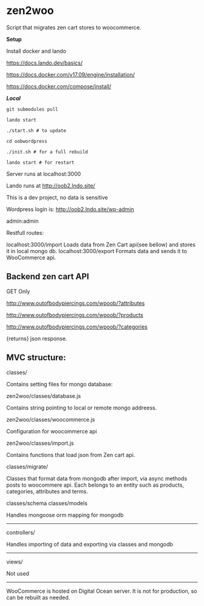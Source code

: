 # zen2woo
Script that migrates zen cart stores to woocommerce.

**Setup**

Install docker and lando

https://docs.lando.dev/basics/

https://docs.docker.com/v17.09/engine/installation/

https://docs.docker.com/compose/install/

***Local***

`git submodules pull`

 `lando start`

 `./start.sh # to update`

`cd oobwordpress`

 `./init.sh # for a full rebuild`

 `lando start # for restart`

Server runs at localhost:3000

Lando runs at http://oob2.lndo.site/

This is a dev project, no data is sensitive

Wordpress login is: http://oob2.lndo.site/wp-admin

admin:admin


Restfull routes:

localhost:3000/import
Loads data from Zen Cart api(see bellow) and stores it in local mongo db.
localhost:3000/export
Formats data and sends it to WooCommerce api.

## Backend zen cart API

GET Only

http://www.outofbodypiercings.com/wpoob/?attributes

http://www.outofbodypiercings.com/wpoob/?products

http://www.outofbodypiercings.com/wpoob/?categories

{returns} json response.

## MVC structure:

classes/

Contains setting files for mongo database:

zen2woo/classes/database.js

Contains string pointing to local or remote mongo addreess.

zen2woo/classes/woocommerce.js

Configuration for woocommerce api

zen2woo/classes/import.js

Contains functions that load json from Zen cart api.

classes/migrate/

Classes that format data from mongodb after import, via async methods posts to woocommere api.
Each belongs to an entity such as products, categories, attributes and terms.

classes/schema classes/models

Handles mongoose orm mapping for mongodb

---

controllers/

Handles importing of data and exporting via classes and mongodb

---

views/

Not used

---

WooCommerce is hosted on Digital Ocean server.
It is not for production, so can be rebuilt as needed.
